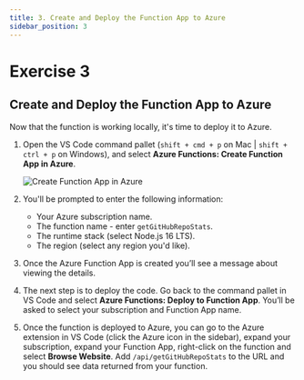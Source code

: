 ```yaml
---
title: 3. Create and Deploy the Function App to Azure
sidebar_position: 3
---
```


# Exercise 3

## Create and Deploy the Function App to Azure

Now that the function is working locally, it's time to deploy it to Azure.

1. Open the VS Code command pallet (`shift + cmd + p` on Mac | `shift + ctrl + p` on Windows), and select **Azure Functions: Create Function App in Azure**.

    ![Create Function App in Azure](/img/automate-data-azure-functions-power-automate/create-function-app-in-azure.png "Create Function App in Azure")

1. You'll be prompted to enter the following information:

    - Your Azure subscription name.
    - The function name - enter `getGitHubRepoStats`.
    - The runtime stack (select Node.js 16 LTS).
    - The region (select any region you'd like).

1. Once the Azure Function App is created you’ll see a message about viewing the details. 

1. The next step is to deploy the code. Go back to the command pallet in VS Code and select **Azure Functions: Deploy to Function App**. You’ll be asked to select your subscription and Function App name.

1. Once the function is deployed to Azure, you can go to the Azure extension in VS Code (click the Azure icon in the sidebar), expand your subscription, expand your Function App, right-click on the function and select **Browse Website**. Add `/api/getGitHubRepoStats` to the URL and you should see data returned from your function.

